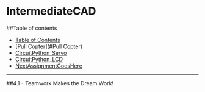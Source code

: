 # IntermediateCAD

##Table of contents
* [Table of Contents](#TableOfContents)
* [Pull Copter](#Pull Copter)
* [CircuitPython_Servo](#CircuitPython_Servo)
* [CircuitPython_LCD](#CircuitPython_LCD)
* [NextAssignmentGoesHere](#NextAssignment)
---

##4.1 - Teamwork Makes the Dream Work!



